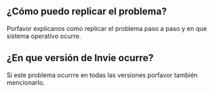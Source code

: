 ## ¿Cómo puedo replicar el problema?
Porfavor explicanos como replicar el problema paso a paso y en que sistema operativo ocurre.
## ¿En que versión de Invie ocurre?
Si este problema ocurrre en todas las versiones porfavor también mencionarlo.
